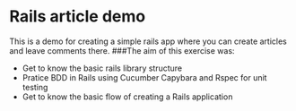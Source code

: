 # Rails article demo

This is a demo for creating a simple rails app where you can create articles and leave comments there. 
###The aim of this exercise was:
- Get to know the basic rails library structure
- Pratice BDD in Rails using Cucumber Capybara and Rspec for unit testing
- Get to know the basic flow of creating a Rails application
